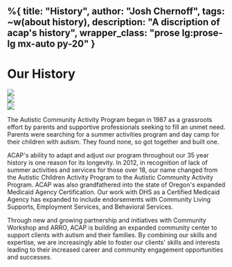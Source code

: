 %{
  title: "History",
  author: "Josh Chernoff",
  tags: ~w(about history),
  description: "A discription of acap's history",
  wrapper_class: "prose lg:prose-lg mx-auto py-20"
}
---

# Our History

<div class="grid grid-cols-1 md:grid-cols-3 gap-4">
    <div>
        <img class="h-auto max-w-full" src="/images/History_01.jpg">
    </div>
    <div>
        <img class="h-auto max-w-full" src="/images/History_02.jpg">
    </div>
    <div>
        <img class="h-auto max-w-full" src="/images/History_03.jpg">
    </div>
</div>

The Autistic Community Activity Program began in 1987 as a grassroots effort by parents and supportive professionals seeking to fill an unmet need. Parents were searching for a summer activities program and day camp for their children with autism. They found none, so got together and built one.

ACAP's ability to adapt and adjust our program throughout our 35 year history is one reason for its longevity. In 2012, in recognition of lack of summer activities and services for those over 18, our name changed from the Autistic Children Activity Program to the Autistic Community Activity Program. ACAP was also grandfathered into the state of Oregon's expanded Medicaid Agency Certification. Our work with DHS as a Certified Medicaid Agency has expanded to include endorsements with Community Living Supports, Employment Services, and Behavioral Services.

Through new and growing partnership and initiatives with Community Workshop and ARRO, ACAP is building an expanded community center to support clients with autism and their families. By combining our skills and expertise, we are increasingly able to foster our clients' skills and interests leading to their increased career and community engagement opportunities and successes.
